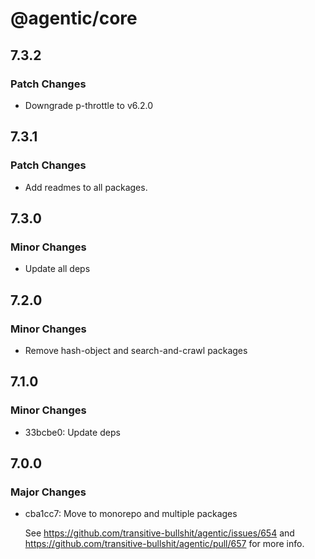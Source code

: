 # @agentic/core

## 7.3.2

### Patch Changes

- Downgrade p-throttle to v6.2.0

## 7.3.1

### Patch Changes

- Add readmes to all packages.

## 7.3.0

### Minor Changes

- Update all deps

## 7.2.0

### Minor Changes

- Remove hash-object and search-and-crawl packages

## 7.1.0

### Minor Changes

- 33bcbe0: Update deps

## 7.0.0

### Major Changes

- cba1cc7: Move to monorepo and multiple packages

  See https://github.com/transitive-bullshit/agentic/issues/654 and https://github.com/transitive-bullshit/agentic/pull/657 for more info.

